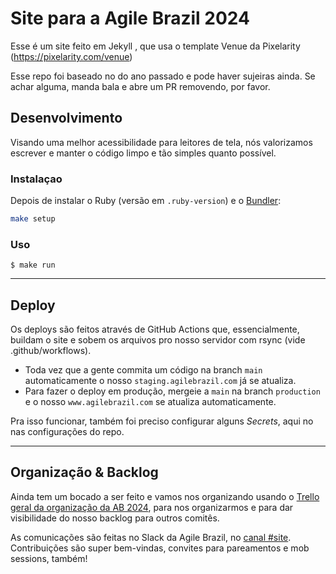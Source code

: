 # Site para a Agile Brazil 2024

Esse é um site feito em Jekyll , que usa o template Venue da Pixelarity (https://pixelarity.com/venue)

Esse repo foi baseado no do ano passado e pode haver sujeiras ainda. Se achar alguma, manda bala e abre um PR removendo, por favor.

## Desenvolvimento

Visando uma melhor acessibilidade para leitores de tela, nós valorizamos escrever e manter o código limpo e tão simples quanto possível. 

### Instalaçao

Depois de instalar o Ruby (versão em `.ruby-version`) e o [Bundler](https://bundler.io/):

```sh
make setup
```
### Uso
```
$ make run
```

------
## Deploy

Os deploys são feitos através de GitHub Actions que, essencialmente, buildam o site e sobem os arquivos pro nosso servidor com rsync (vide .github/workflows).

- Toda vez que a gente commita um código na branch `main` automaticamente o nosso `staging.agilebrazil.com` já se atualiza.
- Para fazer o deploy em produção, mergeie a `main` na branch `production` e o nosso `www.agilebrazil.com` se atualiza automaticamente.

Pra isso funcionar, também foi preciso configurar alguns _Secrets_, aqui no nas configurações do repo.

------
## Organização & Backlog

Ainda tem um bocado a ser feito e vamos nos organizando usando o [Trello geral da organização da AB 2024](https://trello.com/b/SxMSdKX0/organiza%C3%A7%C3%A3o-agile-brazil-2022), para nos organizarmos e para dar visibilidade do nosso backlog para outros comitês.

As comunicações são feitas no Slack da Agile Brazil, no [canal #site](https://agilebrazil.slack.com/archives/C0DS3V343). Contribuições são super bem-vindas, convites para pareamentos e mob sessions, também!
